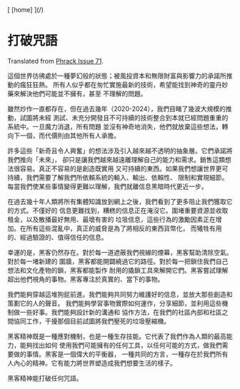 <!doctype html public "-//w3c//dtd html 4.0 transitional//en">
<html>
<head>
  <meta http-equiv="Content-Type" content="text/html; charset=utf-8">
  <meta name="viewport" content="width=device-width, initial-scale=1.0">
    <meta name="fediverse:creator" content="@poga@g0v.social" />
  <meta property="og:title" content="打破咒語" />

  <title>打破咒語 - Dev.Poga</title>
  <link rel="stylesheet" href="https://cdnjs.cloudflare.com/ajax/libs/highlight.js/11.9.0/styles/default.min.css">
  <script src="https://cdnjs.cloudflare.com/ajax/libs/highlight.js/11.9.0/highlight.min.js"></script>
  <link rel="stylesheet" href="/index.css">
  <script type="module">
  import { marked } from "https://cdn.jsdelivr.net/npm/marked/lib/marked.esm.js";
    document.body.innerHTML =
      marked.parse(document.body.innerHTML);
    hljs.highlightAll();
  </script>
</head>
<body>
[ [home] ](/)

# 打破咒語

Translated from [Phrack Issue 71](https://phrack.org/issues/71/1).

這個世界彷彿處於一種夢幻般的狀態；被風投資本和無限財富與影響力的承諾所推動的瘋狂狂熱。
所有人似乎都在匆忙實施最新的技術，希望能找到神奇的靈丹妙藥來解決他們可能並不擁有，甚至
不理解的問題。

雖然炒作一直都存在，但在過去幾年（2020-2024），我們目睹了幾波大規模的推動，試圖將未經
測試、未充分開發且不可持續的技術整合到本就已經問題重重的系統中。一旦魔力消退，所有問題
並沒有神奇地消失，他們就放棄這些想法，轉向下一個，而代價則由其他所有人承擔。

許多這些「新奇且令人興奮」的想法涉及引入越來越不透明的抽象層。它們承諾將我們推向「未來」，
卻只是讓我們越來越遠離理解自己的能力和需求。銷售這類想法很容易。真正不容易的是創造既實用
又可持續的東西。如果我們想讓世界更可持續，我們需要了解我們所依賴系統的輸入、輸出、依賴性、
限制和實現細節。每當我們使某些事情變得更難以理解，我們就離信息黑暗時代更近一步。

在過去幾十年人類將所有集體知識放到網上之後，我們看到了更多阻止我們獲取它的方式。不僅好的
信息更難找到，糟糕的信息正在淹沒它。圍堵重要資源並收取租金，以及散播最好無用、最壞有害的
垃圾信息，這些行為的激勵因素正在增加。在所有這些混亂中，真正的威脅是為了將相反的東西貨幣化，
而犧牲有用的、經過驗證的、值得信任的信息。

幸運的是，黑客仍然存在。對於每一道遮蔽我們視線的煙幕，黑客幫助清除空氣。對於每一堵新建的
圍牆，黑客都能開闢繞過它的路徑。對於每一把鎖住我們自己想法和文化產物的鎖，黑客都能製作
耐用的撬鎖工具來解開它們。黑客嘗試理解超出他們視角的事物。黑客專注於真實的、當下的事物。

我們能夠穿越這堆狗屁前進。我們能夠共同努力維護好的信息，並放大那些創造和策劃它的人的聲音。
我們能夠學習事物實際如何運作，分享細節，並利用這些機制做一些好事。我們能夠設計新的溝通和
協作方法，在我們的社區內部和社區之間協同工作，干擾那個目前試圖將我們壓死的垃圾壓縮機。

黑客精神既是一種應對機制，也是一種生存技能。它代表了我們作為人類的最高能力，能夠找出如何
使用我們可能擁有的任何工具，以任何可能的方式，做我們需要做的事情。黑客是一個偉大的平衡器，
一種共同的方言，一種存在於我們所有人內心的精神。它有能力將世界塑造成我們想要生活的樣子。

黑客精神能打破任何咒語。
</body>
</html>
